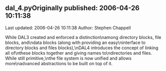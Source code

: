 ## dal_4.pyOriginally published: 2006-04-26 10:11:38 
Last updated: 2006-04-26 10:11:38 
Author: Stephen Chappell 
 
While DAL3 created and enforced a distinction\namong directory blocks, file blocks, and\ndata blocks (along with providing an easy\ninterface to directory blocks and files blocks),\nDAL4 introduces the concept of linking all of\nthese blocks together and giving names to\ndirectories and files. While still primitive,\nthe file system is now unified and allows more\nadvanced abstractions to be built on top of it.